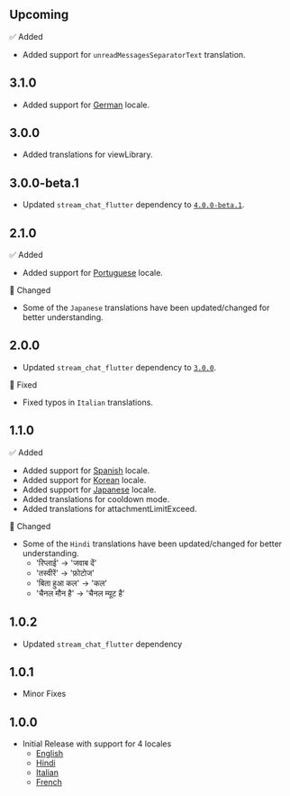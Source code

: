 ## Upcoming

✅ Added

* Added support for `unreadMessagesSeparatorText` translation.

## 3.1.0

* Added support for [German](https://github.com/GetStream/stream-chat-flutter/blob/master/packages/stream_chat_localizations/lib/src/stream_chat_localizations_de.dart) locale.

## 3.0.0

* Added translations for viewLibrary.

## 3.0.0-beta.1

* Updated `stream_chat_flutter` dependency to [`4.0.0-beta.1`](https://pub.dev/packages/stream_chat_flutter/changelog).

## 2.1.0

✅ Added

* Added support for [Portuguese](https://github.com/GetStream/stream-chat-flutter/blob/master/packages/stream_chat_localizations/lib/src/stream_chat_localizations_pt.dart) locale.

🔄 Changed

* Some of the `Japanese` translations have been updated/changed for better understanding.

## 2.0.0

* Updated `stream_chat_flutter` dependency to [`3.0.0`](https://pub.dev/packages/stream_chat_flutter/changelog).

🐞 Fixed

* Fixed typos in `Italian` translations.

## 1.1.0

✅ Added

* Added support for [Spanish](https://github.com/GetStream/stream-chat-flutter/blob/master/packages/stream_chat_localizations/lib/src/stream_chat_localizations_es.dart) locale.
* Added support for [Korean](https://github.com/GetStream/stream-chat-flutter/blob/master/packages/stream_chat_localizations/lib/src/stream_chat_localizations_ko.dart) locale.
* Added support for [Japanese](https://github.com/GetStream/stream-chat-flutter/blob/master/packages/stream_chat_localizations/lib/src/stream_chat_localizations_ja.dart) locale.
* Added translations for cooldown mode.
* Added translations for attachmentLimitExceed.

🔄 Changed

* Some of the `Hindi` translations have been updated/changed for better understanding.
    - 'रिप्लाई' -> 'जवाब दें'
    - 'तस्वीरें' -> 'फ़ोटोज'
    - 'बिता हुआ कल' -> 'कल'
    - 'चैनल मौन है' -> 'चैनल म्यूट है'
    
## 1.0.2

* Updated `stream_chat_flutter` dependency

## 1.0.1

* Minor Fixes

## 1.0.0

* Initial Release with support for 4 locales
    - [English](https://github.com/GetStream/stream-chat-flutter/blob/master/packages/stream_chat_localizations/lib/src/stream_chat_localizations_en.dart)
    - [Hindi](https://github.com/GetStream/stream-chat-flutter/blob/master/packages/stream_chat_localizations/lib/src/stream_chat_localizations_hi.dart)
    - [Italian](https://github.com/GetStream/stream-chat-flutter/blob/master/packages/stream_chat_localizations/lib/src/stream_chat_localizations_it.dart)
    - [French](https://github.com/GetStream/stream-chat-flutter/blob/master/packages/stream_chat_localizations/lib/src/stream_chat_localizations_fr.dart)
